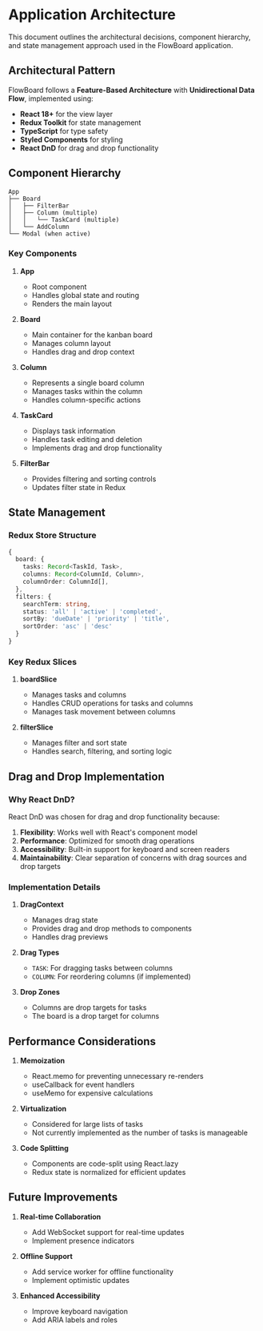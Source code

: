 # Application Architecture

This document outlines the architectural decisions, component hierarchy, and state management approach used in the FlowBoard application.

## Architectural Pattern

FlowBoard follows a **Feature-Based Architecture** with **Unidirectional Data Flow**, implemented using:

- **React 18+** for the view layer
- **Redux Toolkit** for state management
- **TypeScript** for type safety
- **Styled Components** for styling
- **React DnD** for drag and drop functionality

## Component Hierarchy

```
App
├── Board
│   ├── FilterBar
│   ├── Column (multiple)
│   │   └── TaskCard (multiple)
│   └── AddColumn
└── Modal (when active)
```

### Key Components

1. **App**
   - Root component
   - Handles global state and routing
   - Renders the main layout

2. **Board**
   - Main container for the kanban board
   - Manages column layout
   - Handles drag and drop context

3. **Column**
   - Represents a single board column
   - Manages tasks within the column
   - Handles column-specific actions

4. **TaskCard**
   - Displays task information
   - Handles task editing and deletion
   - Implements drag and drop functionality

5. **FilterBar**
   - Provides filtering and sorting controls
   - Updates filter state in Redux

## State Management

### Redux Store Structure

```typescript
{
  board: {
    tasks: Record<TaskId, Task>,
    columns: Record<ColumnId, Column>,
    columnOrder: ColumnId[],
  },
  filters: {
    searchTerm: string,
    status: 'all' | 'active' | 'completed',
    sortBy: 'dueDate' | 'priority' | 'title',
    sortOrder: 'asc' | 'desc'
  }
}
```

### Key Redux Slices

1. **boardSlice**
   - Manages tasks and columns
   - Handles CRUD operations for tasks and columns
   - Manages task movement between columns

2. **filterSlice**
   - Manages filter and sort state
   - Handles search, filtering, and sorting logic

## Drag and Drop Implementation

### Why React DnD?

React DnD was chosen for drag and drop functionality because:
1. **Flexibility**: Works well with React's component model
2. **Performance**: Optimized for smooth drag operations
3. **Accessibility**: Built-in support for keyboard and screen readers
4. **Maintainability**: Clear separation of concerns with drag sources and drop targets

### Implementation Details

1. **DragContext**
   - Manages drag state
   - Provides drag and drop methods to components
   - Handles drag previews

2. **Drag Types**
   - `TASK`: For dragging tasks between columns
   - `COLUMN`: For reordering columns (if implemented)

3. **Drop Zones**
   - Columns are drop targets for tasks
   - The board is a drop target for columns

## Performance Considerations

1. **Memoization**
   - React.memo for preventing unnecessary re-renders
   - useCallback for event handlers
   - useMemo for expensive calculations

2. **Virtualization**
   - Considered for large lists of tasks
   - Not currently implemented as the number of tasks is manageable

3. **Code Splitting**
   - Components are code-split using React.lazy
   - Redux state is normalized for efficient updates

## Future Improvements

1. **Real-time Collaboration**
   - Add WebSocket support for real-time updates
   - Implement presence indicators

2. **Offline Support**
   - Add service worker for offline functionality
   - Implement optimistic updates

3. **Enhanced Accessibility**
   - Improve keyboard navigation
   - Add ARIA labels and roles

